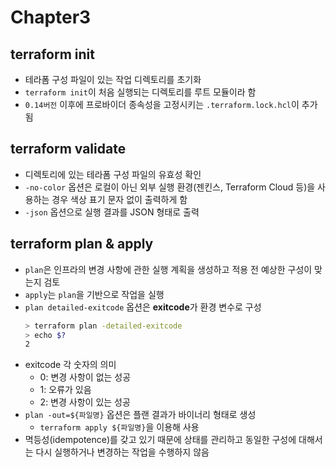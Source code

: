 # Chapter3

## terraform init
- 테라폼 구성 파일이 있는 작업 디렉토리를 초기화
- `terraform init`이 처음 실행되는 디렉토리를 루트 모듈이라 함
- `0.14버전` 이후에 프로바이더 종속성을 고정시키는 `.terraform.lock.hcl`이 추가됨

## terraform validate
- 디렉토리에 있는 테라폼 구성 파일의 유효성 확인
- `-no-color` 옵션은 로컬이 아닌 외부 실행 환경(젠킨스, Terraform Cloud 등)을 사용하는 경우 색상 표기 문자 없이 출력하게 함
- `-json` 옵션으로 실행 결과를 JSON 형태로 출력

## terraform plan & apply
- `plan`은 인프라의 변경 사항에 관한 실행 계획을 생성하고 적용 전 예상한 구성이 맞는지 검토
- `apply`는 `plan`을 기반으로 작업을 실행
- `plan detailed-exitcode` 옵션은 **exitcode**가 환경 변수로 구성
   ```bash
   > terraform plan -detailed-exitcode
   > echo $?
   2
   ```
- exitcode 각 숫자의 의미
  - 0: 변경 사항이 없는 성공
  - 1: 오류가 있음
  - 2: 변경 사항이 있는 성공
- `plan -out=${파일명}` 옵션은 플랜 결과가 바이너리 형태로 생성
  - `terraform apply ${파일명}`을 이용해 사용
- 멱등성(idempotence)를 갖고 있기 때문에 상태를 관리하고 동일한 구성에 대해서는 다시 실행하거나 변경하는 작업을 수행하지 않음
